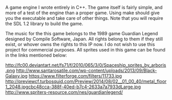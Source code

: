 A game engine I wrote entirely in C++. The game itself is fairly simple, and more of a test of the engine than a proper game.
Using make should give you the executable and take care of other things. Note that you will require the SDL 1.2 library to
build the game.

The music for the this game belongs to the 1989 game Guardian Legend designed by Compile Software, Japan. All rights belong to
them if they still exist, or whover owns the rights to this IP now. I do not wish to use this project for commercial purposes. All sprites
used in this game can be found in the links mentioned below:


http://fc00.deviantart.net/fs71/f/2010/065/3/0/Spaceship_sprites_by_arboris.png
http://www.santarosatile.com/wp-content/uploads/2013/09/Black-Galaxy.jpg
https://www.filterforge.com/filters/11733.jpg
http://previewcf.turbosquid.com/Preview/2014/08/02__01_00_40/metal_floor1_2048.jpgcbc48cca-388f-40ed-b7c4-2633a7a7933dLarge.jpg
http://www.spriters-resource.com/nes/guardianlegend/
